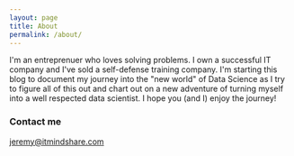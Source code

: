 ```yaml
---
layout: page
title: About
permalink: /about/
---
```


I'm an entreprenuer who loves solving problems. I own a successful IT company and I've sold a self-defense training company. I'm starting this blog to document my journey into the "new world" of Data Science as I try to figure all of this out and chart out on a new adventure of turning myself into a well respected data scientist. I hope you (and I) enjoy the journey!

### Contact me

[jeremy@itmindshare.com](mailto:jeremy@domain.com)
